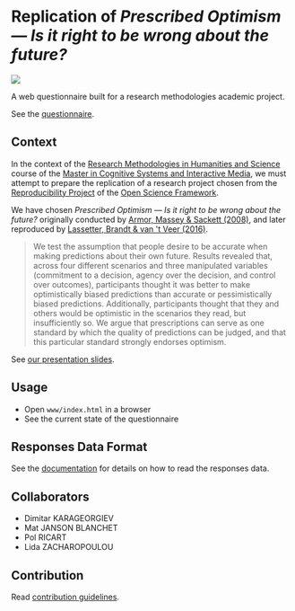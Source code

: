 # Replication of _Prescribed Optimism — Is it right to be wrong about the future?_

![](https://img.shields.io/badge/Academic%20Project%20%E2%80%94%20Research%20Methodologies-In%20Progress-green.svg)

A web questionnaire built for a research methodologies academic project.

See the [questionnaire](https://projects.jansensan.net/questionnaire/).


## Context

In the context of the [Research Methodologies in Humanities and Science](https://academia.jansensan.net/category/30845/) course of the [Master in Cognitive Systems and Interactive Media](https://www.upf.edu/web/csim), we must attempt to prepare the replication of a research project chosen from the [Reproducibility Project](https://osf.io/ezcuj/) of the [Open Science Framework](https://osf.io/).

We have chosen _Prescribed Optimism — Is it right to be wrong about the future?_ originally conducted by [Armor, Massey & Sackett (2008)](https://ir.stthomas.edu/ocbmktgpub/27/), and later reproduced by [Lassetter, Brandt & van 't Veer (2016)](https://osf.io/qlzap/).

> We test the assumption that people desire to be accurate when making predictions about their own future. Results revealed that, across four different scenarios and three manipulated variables (commitment to a decision, agency over the decision, and control over outcomes), participants thought it was better to make optimistically biased predictions than accurate or pessimistically biased predictions. Additionally, participants thought that they and others would be optimistic in the scenarios they read, but insufficiently so. We argue that prescriptions can serve as one standard by which the quality of predictions can be judged, and that this particular standard strongly endorses optimism.


See [our presentation slides](https://academia.jansensan.net/30845/presentation-for-replication-project/).


## Usage

- Open `www/index.html` in a browser
- See the current state of the questionnaire 


## Responses Data Format

See the [documentation](./responses-data-format.md) for details on how to read the responses data.


## Collaborators

- Dimitar KARAGEORGIEV
- Mat JANSON BLANCHET
- Pol RICART
- Lida ZACHAROPOULOU


## Contribution

Read [contribution guidelines](./contribution.md).
